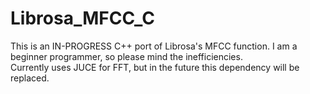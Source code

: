 # Librosa_MFCC_C

This is an IN-PROGRESS C++ port of Librosa's MFCC function.  I am a beginner programmer, so please mind the inefficiencies.  
Currently uses JUCE for FFT, but in the future this dependency will be replaced.
